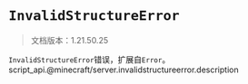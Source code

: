 # `InvalidStructureError`

> 文档版本：1.21.50.25

`InvalidStructureError`错误，扩展自`Error`。script_api.@minecraft/server.invalidstructureerror.description
